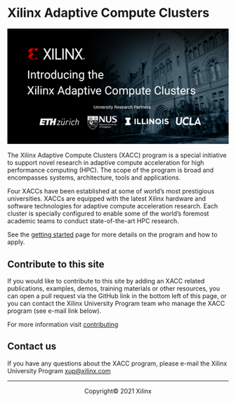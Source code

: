 # Xilinx Adaptive Compute Clusters 
<img src="images/xacc_banner.png" alt="XACCHeadBanner" class="responsive">

The Xilinx Adaptive Compute Clusters (XACC) program is a special initiative to support novel research in adaptive compute acceleration for high performance computing (HPC). The scope of the program is broad and encompasses systems, architecture, tools and applications.

Four XACCs have been established at some of world’s most prestigious universities. XACCs are equipped with the latest Xilinx hardware and software technologies for adaptive compute acceleration research. Each cluster is specially configured to enable some of the world’s foremost academic teams to conduct state-of-the-art HPC research.

See the [getting started](./get-started.html) page for more details on the program and how to apply. 

## Contribute to this site

If you would like to contribute to this site by adding an XACC related publications, examples, demos, training materials or other resources, you can open a pull request via the GitHub link in the bottom left of this page, or you can contact the Xilinx University Program team who manage the XACC program (see e-mail link below).  

For more information visit [contributing](contributing.md)

## Contact us

If you have any questions about the XACC program, please e-mail the Xilinx University Program <xup@xilinx.com>

---------------------------------------
<p align="center">Copyright&copy; 2021 Xilinx</p>
